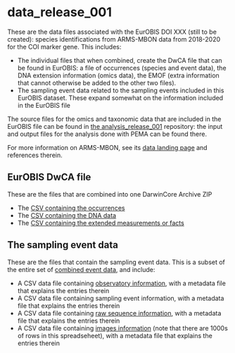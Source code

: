 # data_release_001

These are the data files associated with the EurOBIS DOI XXX (still to be created): species identifications from ARMS-MBON data from 2018-2020 for the COI marker gene. This includes: 
* The individual files that when combined, create the DwCA file that can be found in EurOBIS: a file of occurrences (species and event data), the DNA extension information (omics data), the EMOF (extra information that cannot otherwise be added to the other two files).
* The sampling event data related to the sampling events included in this EurOBIS dataset. These expand somewhat on the information included in the EurOBIS file

The source files for the omics and taxonomic data that are included in the EurOBIS file can be found in [the analysis_release_001](https://github.com/arms-mbon/analysis_release_001) repository: the input and output files for the analysis done with PEMA can be found there.

For more information on ARMS-MBON, see its [data landing page](data.arms-mbon.org) and references therein. 

## EurOBIS DwCA file
These are the files that are combined into one DarwinCore Archive ZIP
* The [CSV containing the occurrences](https://github.com/arms-mbon/data_release_001/blob/main/ARMS_COI_Occurrence.csv) 
* The [CSV containing the DNA data](https://github.com/arms-mbon/data_release_001/blob/main/ARMS_COI_DNAextension.csv) 
* The [CSV containing the extended measurements or facts](https://github.com/arms-mbon/data_release_001/blob/main/ARMS_COI_EMOF.csv) 


## The sampling event data
These are the files that contain the sampling event data. This is a subset of the entire set of [combined event data](https://github.com/arms-mbon/data_workspace/tree/main/QualityControlledData/Combined), and include: 
* A CSV data file containing [observatory information](https://github.com/arms-mbon/data_release_001/blob/main/ObservatoryData_data_release_001.csv), with a metadata file that explains the entries therein
* A CSV data file containing sampling event information, with a metadata file that explains the entries therein
* A CSV data file containing [raw sequence information](https://github.com/arms-mbon/data_release_001/blob/main/OmicsData_data_release_001.csv), with a metadata file that explains the entries therein
* A CSV data file containing [images information](https://github.com/arms-mbon/data_release_001/blob/main/ImageData_data_release_001.csv) (note that there are 1000s of rows in this spreadseheet), with a metadata file that explains the entries therein


